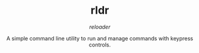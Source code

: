 <div align="center">
<h1>rldr</h1>
<p><em>reloader</em></p>
<p>A simple command line utility to run and manage commands with keypress controls.</p>
</div>

